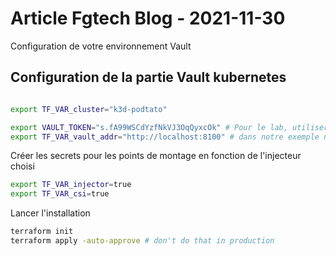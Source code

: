 # Article Fgtech Blog - 2021-11-30

Configuration de votre environnement Vault

## Configuration de la partie Vault kubernetes

```bash

export TF_VAR_cluster="k3d-podtato"

export VAULT_TOKEN="s.fA99WSCdYzfNkVJ3OqQyxcOk" # Pour le lab, utiliser le token root
export TF_VAR_vault_addr="http://localhost:8100" # dans notre exemple nous assumons que vous avez toujours votre portforward ouvert et que vous avez les droits de faire des actions sur le vault master
```

Créer les secrets pour les points de montage en fonction de l'injecteur choisi

```bash
export TF_VAR_injector=true
export TF_VAR_csi=true
```

Lancer l'installation

```bash
terraform init
terraform apply -auto-approve # don't do that in production
```